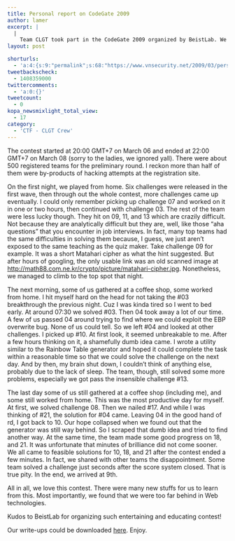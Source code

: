 ```yaml
---
title: Personal report on CodeGate 2009
author: lamer
excerpt: |
  |
    Team CLGT took part in the CodeGate 2009 organized by BeistLab. We came in 9th. And this post is about what happened then.
layout: post

shorturls:
  - 'a:4:{s:9:"permalink";s:68:"https://www.vnsecurity.net/2009/03/personal-report-on-codegate-2009/";s:7:"tinyurl";s:26:"http://tinyurl.com/y8lhq2w";s:4:"isgd";s:18:"http://is.gd/aOtcy";s:5:"bitly";s:20:"http://bit.ly/4qHTei";}'
tweetbackscheck:
  - 1408359000
twittercomments:
  - 'a:0:{}'
tweetcount:
  - 0
kopa_newsmixlight_total_view:
  - 17
category:
  - 'CTF - CLGT Crew'
---
```

The contest started at 20:00 GMT+7 on March 06 and ended at 22:00 GMT+7 on March 08 (sorry to the ladies, we ignored yall). There were about 500 registered teams for the preliminary round. I reckon more than half of them were by-products of hacking attempts at the registration site.

On the first night, we played from home. Six challenges were released in the first wave, then through out the whole contest, more challenges came up eventually. I could only remember picking up challenge 07 and worked on it in one or two hours, then continued with challenge 03. The rest of the team were less lucky though. They hit on 09, 11, and 13 which are crazily difficult. Not because they are analytically difficult but they are, well, like those &#8220;aha questions&#8221; that you encounter in job interviews. In fact, many top teams had the same difficulties in solving them because, I guess, we just aren&#8217;t exposed to the same teaching as the quiz maker. Take challenge 09 for example. It was a short Matahari cipher as what the hint suggested. But after hours of googling, the only usable link was an old scanned image at <a class="reference" href="http://math88.com.ne.kr/crypto/picture/matahari-cipher.jpg">http://math88.com.ne.kr/crypto/picture/matahari-cipher.jpg</a>. Nonetheless, we managed to climb to the top spot that night.

The next morning, some of us gathered at a coffee shop, some worked from home. I hit myself hard on the head for not taking the #03 breakthrough the previous night. Cuz I was kinda tired so I went to bed early. At around 07:30 we solved #03. Then 04 took away a lot of our time. A few of us passed 04 around trying to find where we could exploit the EBP overwrite bug. None of us could tell. So we left #04 and looked at other challenges. I picked up #10. At first look, it seemed unbreakable to me. After a few hours thinking on it, a shamefully dumb idea came. I wrote a utility similar to the Rainbow Table generator and hoped it could complete the task within a reasonable time so that we could solve the challenge on the next day. And by then, my brain shut down, I couldn&#8217;t think of anything else, probably due to the lack of sleep. The team, though, still solved some more problems, especially we got pass the insensible challenge #13.

The last day some of us still gathered at a coffee shop (including me), and some still worked from home. This was the most productive day for myself. At first, we solved challenge 08. Then we nailed #17. And while I was thinking of #21, the solution for #04 came. Leaving 04 in the good hand of rd, I got back to 10. Our hope collapsed when we found out that the generator was still way behind. So I scraped that dumb idea and tried to find another way. At the same time, the team made some good progress on 18, and 21. It was unfortunate that minutes of brilliance did not come sooner. We all came to feasible solutions for 10, 18, and 21 after the contest ended a few minutes. In fact, we shared with other teams the disappointment. Some team solved a challenge just seconds after the score system closed. That is true pity. In the end, we arrived at 9th.

All in all, we love this contest. There were many new stuffs for us to learn from this. Most importantly, we found that we were too far behind in Web technologies.

Kudos to BeistLab for organizing such entertaining and educating contest!

Our write-ups could be downloaded [here][1]. Enjoy.

 [1]: /wp/storage/uploads/2009/12/codegate2009.pdf